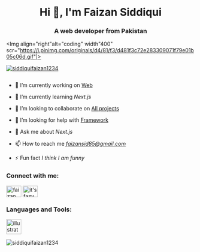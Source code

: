 <h1 align="center">Hi 👋, I'm Faizan Siddiqui</h1>
<h3 align="center">A web developer from Pakistan</h3>

<Img align="right"alt="coding" width"400" scr="https://i.pinimg.com/originals/d4/81/f3/d481f3c72e283309071f79e01b05c06d.gif"|>

<p align="left"> <a href="https://github.com/ryo-ma/github-profile-trophy"><img src="https://github-profile-trophy.vercel.app/?username=siddiquifaizan1234" alt="siddiquifaizan1234" /></a> </p>

<p align="left"> <a href="https://twitter.com/" target="blank"><img src="https://img.shields.io/twitter/follow/?logo=twitter&style=for-the-badge" alt="" /></a> </p>

- 🔭 I’m currently working on [Web](github.com/siddiquifaizan1234)

- 🌱 I’m currently learning *Next.js*

- 👯 I’m looking to collaborate on [All projects](github.com/siddiquifaizan1234)

- 🤝 I’m looking for help with [Framework](github.com/siddiquifaizan1234)

- 💬 Ask me about *Next.js*

- 📫 How to reach me *faizansid85@gmail.com*

- ⚡ Fun fact *I think I am funny*

<h3 align="left">Connect with me:</h3>
<p align="left">
<a href="https://fb.com/faizan siddiqui" target="blank"><img align="center" src="https://raw.githubusercontent.com/rahuldkjain/github-profile-readme-generator/master/src/images/icons/Social/facebook.svg" alt="faizan siddiqui" height="30" width="40" /></a>
<a href="https://instagram.com/it's fazy_siddiqui" target="blank"><img align="center" src="https://raw.githubusercontent.com/rahuldkjain/github-profile-readme-generator/master/src/images/icons/Social/instagram.svg" alt="it's fazy_siddiqui" height="30" width="40" /></a>
</p>

<h3 align="left">Languages and Tools:</h3>
<p align="left"> <a href="https://www.adobe.com/in/products/illustrator.html" target="_blank" rel="noreferrer"> <img src="https://www.vectorlogo.zone/logos/adobe_illustrator/adobe_illustrator-icon.svg" alt="illustrator" width="40" height="40"/> </a> </p>

<p><img align="center" src="https://github-readme-streak-stats.herokuapp.com/?user=siddiquifaizan1234&" alt="siddiquifaizan1234" /></p>
